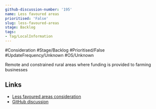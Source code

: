 ```yaml
---
github-discussion-number: '195'
name: Less favoured areas
prioritised: 'False'
slug: less-favoured-areas
stage: Backlog
tags:
- Tag/LocalInformation
---
```


#Consideration #Stage/Backlog #Prioritised/False #UpdateFrequency/Unknown #OS/Unknown

Remote and constrained rural areas where funding is provided to farming businesses

## Links

* [Less favoured areas consideration](https://design.planning.data.gov.uk/planning-consideration/less-favoured-areas)
* [GitHub discussion](https://github.com/digital-land/data-standards-backlog/discussions/195)